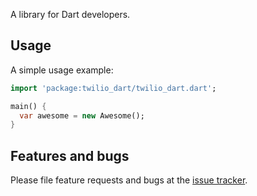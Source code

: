 A library for Dart developers.

## Usage

A simple usage example:

```dart
import 'package:twilio_dart/twilio_dart.dart';

main() {
  var awesome = new Awesome();
}
```

## Features and bugs

Please file feature requests and bugs at the [issue tracker][tracker].

[tracker]: http://example.com/issues/replaceme
